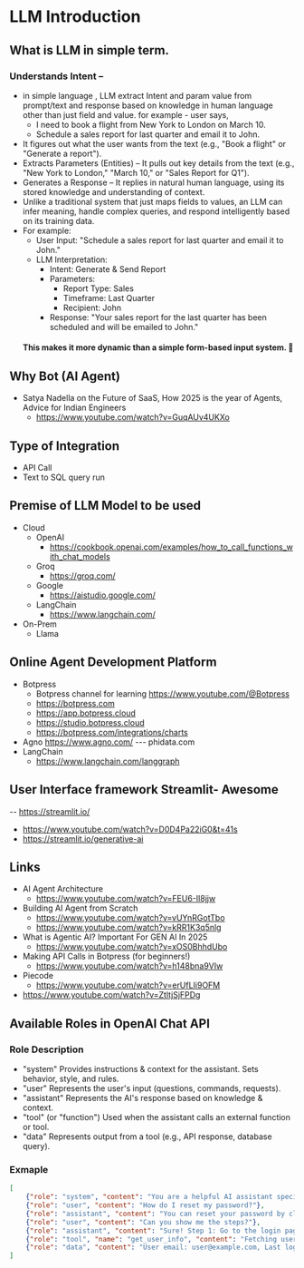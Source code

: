 # LLM Introduction

## What is LLM in simple term.
### Understands Intent – 
  - in simple language , LLM extract Intent and param value from prompt/text and response based on knowledge in human language other than just field and value. for example - user says,
    -   I need to book a flight from New York to London on March 10.
    -   Schedule a sales report for last quarter and email it to John.
  - It figures out what the user wants from the text (e.g., "Book a flight" or "Generate a report").
  - Extracts Parameters (Entities) – It pulls out key details from the text (e.g., "New York to London," "March 10," or "Sales Report for Q1").
  - Generates a Response – It replies in natural human language, using its stored knowledge and understanding of context.
  - Unlike a traditional system that just maps fields to values, an LLM can infer meaning, handle complex queries, and respond intelligently based on its training data.
  - For example:
    - User Input: "Schedule a sales report for last quarter and email it to John."
    - LLM Interpretation:
      - Intent: Generate & Send Report
      - Parameters:
        - Report Type: Sales
        - Timeframe: Last Quarter
        - Recipient: John
      - Response: "Your sales report for the last quarter has been scheduled and will be emailed to John."
    #### This makes it more dynamic than a simple form-based input system. 🚀

## Why Bot (AI Agent)
  - Satya Nadella on the Future of SaaS, How 2025 is the year of Agents, Advice for Indian Engineers
    - https://www.youtube.com/watch?v=GuqAUv4UKXo
## Type of Integration
- API Call
- Text to SQL query run

## Premise of LLM Model to be used
- Cloud
  - OpenAI
    - https://cookbook.openai.com/examples/how_to_call_functions_with_chat_models
  - Groq
    - https://groq.com/
  - Google
    - https://aistudio.google.com/
  - LangChain
    - https://www.langchain.com/
- On-Prem
  - Llama

## Online Agent Development Platform
  - Botpress
    - Botpress channel for learning https://www.youtube.com/@Botpress
    - https://botpress.com
    - https://app.botpress.cloud
    - https://studio.botpress.cloud
    - https://botpress.com/integrations/charts
  - Agno
      https://www.agno.com/ --- phidata.com
  - LangChain
    - https://www.langchain.com/langgraph

## User Interface framework Streamlit- Awesome
  -- https://streamlit.io/
  - https://www.youtube.com/watch?v=D0D4Pa22iG0&t=41s
  - https://streamlit.io/generative-ai

## Links
- AI Agent Architecture
  -  https://www.youtube.com/watch?v=FEU6-Il8jjw 
- Building AI Agent from Scratch
  - https://www.youtube.com/watch?v=vUYnRGotTbo
  - https://www.youtube.com/watch?v=kRR1K3q5nlg
- What is Agentic AI? Important For GEN AI In 2025
  - https://www.youtube.com/watch?v=xOS0BhhdUbo
- Making API Calls in Botpress (for beginners!)
  - https://www.youtube.com/watch?v=h148bna9VIw
- Piecode
  - https://www.youtube.com/watch?v=erUfLIi9OFM
- https://www.youtube.com/watch?v=ZtltjSjFPDg

## Available Roles in OpenAI Chat API
### Role	Description
  - "system"	Provides instructions & context for the assistant. Sets behavior, style, and rules.
  - "user"	Represents the user's input (questions, commands, requests).
  - "assistant"	Represents the AI's response based on knowledge & context.
  - "tool" (or "function")	Used when the assistant calls an external function or tool.
  - "data"	Represents output from a tool (e.g., API response, database query).
### Exmaple
```json
[
    {"role": "system", "content": "You are a helpful AI assistant specialized in tech support."},
    {"role": "user", "content": "How do I reset my password?"},
    {"role": "assistant", "content": "You can reset your password by clicking 'Forgot Password' on the login page."},
    {"role": "user", "content": "Can you show me the steps?"},
    {"role": "assistant", "content": "Sure! Step 1: Go to the login page..."},
    {"role": "tool", "name": "get_user_info", "content": "Fetching user details..."},
    {"role": "data", "content": "User email: user@example.com, Last login: 2 days ago"}
]
```

